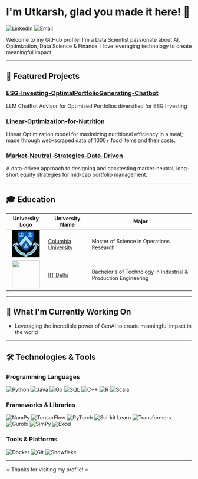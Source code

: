 # I'm Utkarsh, glad you made it here! 🍓 

[![LinkedIn](https://img.shields.io/badge/LinkedIn-Connect-blue?style=flat-square&logo=linkedin)](https://www.linkedin.com/in/utkarsh-prajapati/)
[![Email](https://img.shields.io/badge/Email-Contact-red?style=flat-square&logo=gmail)](mailto:utkarshprajapati2709@gmail.com)

Welcome to my GitHub profile! I'm a Data Scientist passionate about AI, Optimization, Data Science & Finance. I love leveraging technology to create meaningful impact.

---

## 🚀 Featured Projects

### [ESG-Investing-OptimalPortfolioGenerating-Chatbot](https://github.com/utkarshLLM/ESG-Investing-OptimalPortfolioGenerating-Chatbot)
LLM ChatBot Advisor for Optimized Portfolios diversified for ESG Investing

### [Linear-Optimization-for-Nutrition](https://github.com/utkarshLLM/Linear-Optimization-for-Nutrition)
Linear Optimization model for maximizing nutritional efficiency in a meal; made through web-scraped data of 1000+ food items and their costs.

### [Market-Neutral-Strategies-Data-Driven](https://github.com/utkarshLLM/Market-Neutral-Strategies-Data-Driven)
A data-driven approach to designing and backtesting market-neutral, long-short equity strategies for mid-cap portfolio management.

---

## 🎓 Education

| **University Logo** | **University Name** | **Major** |
|----------------------|----------------------|-----------------|
| <div align="center"><img src="https://github.com/utkarshLLM/utkarshLLM/blob/main/CU_logo.jpg" width="75" height="75"></div> | [Columbia University](https://www.columbia.edu/) | Master of Science in Operations Research |
| <div align="center"><img src="https://github.com/utkarshLLM/utkarshLLM/blob/main/iitd_logo.avif" width="75" height="75"></div> | [IIT Delhi](https://home.iitd.ac.in/) | Bachelor's of Technology in Industrial & Production Engineering |


---

## 🌱 What I'm Currently Working On

- Leveraging the incredible power of GenAI to create meaningful impact in the world

---

## 🛠️ Technologies & Tools

### Programming Languages
![Python](https://img.shields.io/badge/Python-3776AB?style=flat-square&logo=python&logoColor=white)
![Java](https://img.shields.io/badge/Java-007396?style=flat-square&logo=java&logoColor=white)
![Go](https://img.shields.io/badge/Go-00ADD8?style=flat-square&logo=go&logoColor=white)
![SQL](https://img.shields.io/badge/SQL-4479A1?style=flat-square&logo=postgresql&logoColor=white)
![C++](https://img.shields.io/badge/C++-00599C?style=flat-square&logo=c%2B%2B&logoColor=white)
![R](https://img.shields.io/badge/R-276DC3?style=flat-square&logo=r&logoColor=white)
![Scala](https://img.shields.io/badge/Scala-DC322F?style=flat-square&logo=scala&logoColor=white)

### Frameworks & Libraries
![NumPy](https://img.shields.io/badge/NumPy-013243?style=flat-square&logo=numpy&logoColor=white)
![TensorFlow](https://img.shields.io/badge/TensorFlow-FF6F00?style=flat-square&logo=tensorflow&logoColor=white)
![PyTorch](https://img.shields.io/badge/PyTorch-EE4C2C?style=flat-square&logo=pytorch&logoColor=white)
![Sci-kit Learn](https://img.shields.io/badge/Sci--kit%20Learn-F7931E?style=flat-square&logo=scikit-learn&logoColor=white)
![Transformers](https://img.shields.io/badge/Transformers-FF6F00?style=flat-square&logo=huggingface&logoColor=white)
![Gurobi](https://img.shields.io/badge/Gurobi-EE3524?style=flat-square&logo=gurobi&logoColor=white)
![SimPy](https://img.shields.io/badge/SimPy-3776AB?style=flat-square&logo=python&logoColor=white)
![Excel](https://img.shields.io/badge/Excel-217346?style=flat-square&logo=microsoft-excel&logoColor=white)


### Tools & Platforms
![Docker](https://img.shields.io/badge/Docker-2496ED?style=flat-square&logo=docker&logoColor=white)
![Git](https://img.shields.io/badge/Git-F05032?style=flat-square&logo=git&logoColor=white)
![Snowflake](https://img.shields.io/badge/Snowflake-29B5E8?style=flat-square&logo=snowflake&logoColor=white)

---

⭐️ Thanks for visiting my profile! ⭐️
